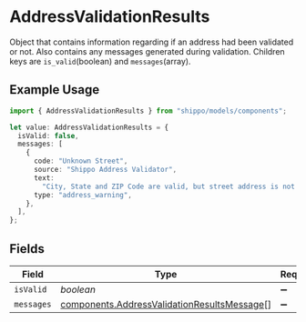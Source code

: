 # AddressValidationResults

Object that contains information regarding if an address had been validated or not. Also contains any messages 
generated during validation. Children keys are <code>is_valid</code>(boolean) and <code>messages</code>(array).

## Example Usage

```typescript
import { AddressValidationResults } from "shippo/models/components";

let value: AddressValidationResults = {
  isValid: false,
  messages: [
    {
      code: "Unknown Street",
      source: "Shippo Address Validator",
      text:
        "City, State and ZIP Code are valid, but street address is not a match.",
      type: "address_warning",
    },
  ],
};
```

## Fields

| Field                                                                                                      | Type                                                                                                       | Required                                                                                                   | Description                                                                                                | Example                                                                                                    |
| ---------------------------------------------------------------------------------------------------------- | ---------------------------------------------------------------------------------------------------------- | ---------------------------------------------------------------------------------------------------------- | ---------------------------------------------------------------------------------------------------------- | ---------------------------------------------------------------------------------------------------------- |
| `isValid`                                                                                                  | *boolean*                                                                                                  | :heavy_minus_sign:                                                                                         | N/A                                                                                                        | false                                                                                                      |
| `messages`                                                                                                 | [components.AddressValidationResultsMessage](../../models/components/addressvalidationresultsmessage.md)[] | :heavy_minus_sign:                                                                                         | N/A                                                                                                        |                                                                                                            |